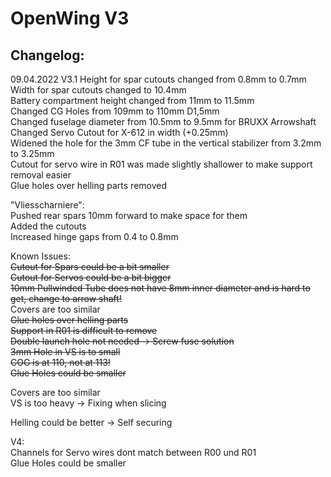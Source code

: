 # OpenWing V3

## Changelog:  

09.04.2022 V3.1
Height for spar cutouts changed from 0.8mm to 0.7mm  
Width for spar cutouts changed to 10.4mm  
Battery compartment height changed from 11mm to 11.5mm  
Changed CG Holes from 109mm to 110mm D1,5mm  
Changed fuselage diameter from 10.5mm to 9.5mm for BRUXX Arrowshaft  
Changed Servo Cutout for X-612 in width (+0.25mm)  
Widened the hole for the 3mm CF tube in the vertical stabilizer from 3.2mm to 3.25mm  
Cutout for servo wire in R01 was made slightly shallower to make support removal easier  
Glue holes over helling parts removed  

"Vliesscharniere":  
Pushed rear spars 10mm forward to make space for them  
Added the cutouts  
Increased hinge gaps from 0.4 to 0.8mm  

Known Issues:  
~~Cutout for Spars could be a bit smaller~~   
~~Cutout for Servos could be a bit bigger~~  
~~10mm Pullwinded Tube does not have 8mm inner diameter and is hard to get, change to arrow shaft!~~  
Covers are too similar  
~~Glue holes over helling parts~~  
~~Support in R01 is difficult to remove~~  
~~Double launch hole not needed -> Screw fuse solution~~  
~~3mm Hole in VS is to small~~  
~~COG is at 110, not at 113!~~  
~~Glue Holes could be smaller~~  

Covers are too similar  
VS is too heavy -> Fixing when slicing  

Helling could be better -> Self securing  

V4:  
Channels for Servo wires dont match between R00 und R01  
Glue Holes could be smaller  
